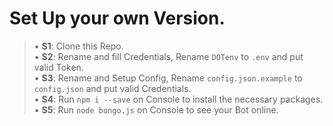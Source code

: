  # Set Up your own Version.
 > • <b>S1</b>: Clone this Repo. <br>
 > • <b>S2</b>: Rename and fill Credentials, Rename `DOTenv` to `.env` and put valid Token. <br>
 > • <b>S3</b>: Rename and Setup Config, Rename `config.json.example` to `config.json` and put valid Credentials. <br>
 > • <b>S4</b>: Run `npm i --save` on Console to install the necessary packages.<br>
 > • <b>S5</b>: Run `node bongo.js` on Console to see your Bot online.
